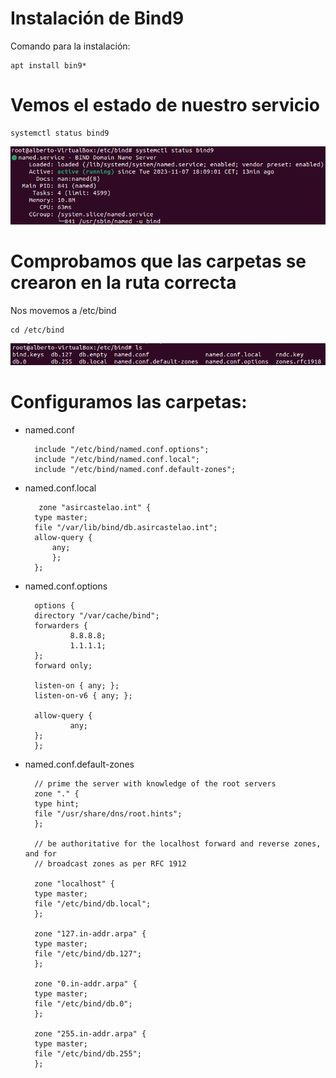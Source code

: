 # Instalación de Bind9
Comando para la instalación:

    apt install bin9*
# Vemos el estado de nuestro servicio

    systemctl status bind9
![ estado del servicio ](./img/estado.png) 

# Comprobamos que las carpetas se crearon en la ruta correcta
Nos movemos a /etc/bind
    
    cd /etc/bind

![ estado del servicio ](./img/carpetasconf.png) 

# Configuramos las carpetas:
- named.conf

        include "/etc/bind/named.conf.options";
        include "/etc/bind/named.conf.local";
        include "/etc/bind/named.conf.default-zones";


- named.conf.local

         zone "asircastelao.int" {
	    type master;
	    file "/var/lib/bind/db.asircastelao.int";
	    allow-query {
		    any;
		    };
	    };

- named.conf.options

        options {
        directory "/var/cache/bind";
        forwarders { 
                8.8.8.8;
                1.1.1.1;
        };
        forward only;

        listen-on { any; };
        listen-on-v6 { any; };

        allow-query {
                any;
        };
        };
- named.conf.default-zones

        // prime the server with knowledge of the root servers
        zone "." {
	    type hint;
	    file "/usr/share/dns/root.hints";
        };

        // be authoritative for the localhost forward and reverse zones, and for
        // broadcast zones as per RFC 1912

        zone "localhost" {
	    type master;
	    file "/etc/bind/db.local";
        };

        zone "127.in-addr.arpa" {
	    type master;
	    file "/etc/bind/db.127";
        };

        zone "0.in-addr.arpa" {
	    type master;
	    file "/etc/bind/db.0";
        };

        zone "255.in-addr.arpa" {
	    type master;
	    file "/etc/bind/db.255";
        };

